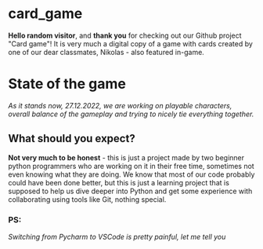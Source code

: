 # card_game
**Hello random visitor**, and **thank you** for checking out our Github project "Card game"! It is very much a digital copy of a game with cards created by one
of our dear classmates, Nikolas - also featured in-game. 

# State of the game
*As it stands now, 27.12.2022, we are working on playable characters, overall balance of the gameplay and trying to nicely tie everything together.*

## What should you expect?
**Not very much to be honest** - this is just a project made by two beginner python programmers who are working on it in their free time, sometimes not even knowing what they are doing.
We know that most of our code probably could have been done better, but this is just a learning project that is supposed to help us dive deeper into Python and get some experience with collaborating using tools like Git, nothing special.

### PS:
*Switching from Pycharm to VSCode is pretty painful, let me tell you*